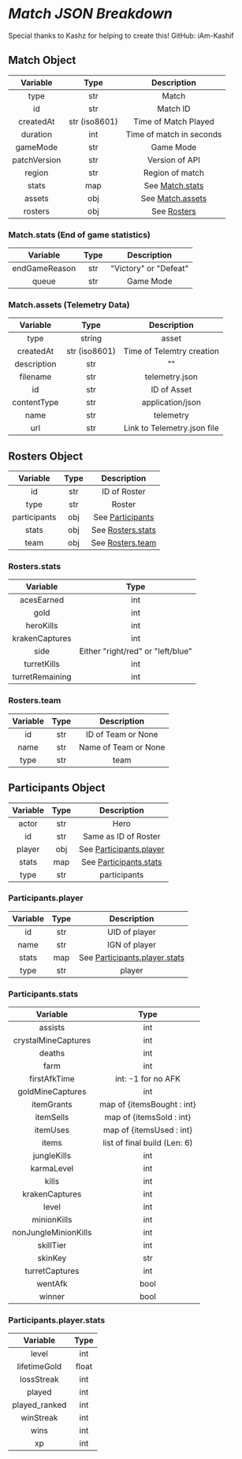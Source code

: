 # ***Match JSON Breakdown***

Special thanks to Kashz for helping to create this! GitHub: iAm-Kashif

## **Match Object**

| Variable | Type | Description |
| :---: | :---: | :---: |
| type | str | Match |
| id | str | Match ID |
| createdAt | str (iso8601) | Time of Match Played |
| duration | int | Time of match in seconds |
| gameMode | str | Game Mode |
| patchVersion | str | Version of API |
| region | str | Region of match |
| stats | map | See [Match.stats](#1) |
| assets | obj | See [Match.assets](#2)  |
| rosters | obj | See [Rosters](#3) |

### <a name="1"></a> **Match.stats** **(End of game statistics)**

| Variable | Type | Description |
| :---: | :---: |:---: |
| endGameReason | str | "Victory" or "Defeat" |
| queue | str | Game Mode |

### <a name="2"></a> **Match.assets** **(Telemetry Data)**

| Variable | Type | Description |
| :---: | :---: |:---: |
| type | string | asset |
| createdAt | str (iso8601) | Time of Telemtry creation
| description | str | "" |
| filename | str | telemetry.json |
| id | str | ID of Asset |
| contentType | str | application/json |
| name | str | telemetry |
| url | str | Link to Telemetry.json file |

## <a name="3"></a> **Rosters Object**

| Variable | Type | Description |
| :---: | :---: | :---: |
| id | str | ID of Roster |
| type | str | Roster
| participants | obj | See [Participants](#4) |
| stats | obj | See [Rosters.stats](#5) |
| team | obj | See [Rosters.team](#6) |

### <a name="5"></a>**Rosters.stats**
| Variable | Type |
| :---: | :---: |
| acesEarned | int |
| gold | int |
| heroKills | int |
| krakenCaptures | int |
| side | Either "right/red" or "left/blue" |
| turretKills | int |
| turretRemaining | int |

### <a name="6"></a>**Rosters.team**
| Variable | Type | Description 
| :---: | :---: | :---: |
| id | str | ID of Team or None |
| name | str | Name of Team or None |
| type | str | team |

## <a name="4"></a>**Participants Object**

| Variable | Type | Description |
| :---: | :---: | :---: |
| actor | str | Hero |
| id | str | Same as ID of Roster |
| player | obj |See [Participants.player](#7)|
| stats | map |See [Participants.stats](#8) |
| type | str | participants |

### <a name="7"></a>**Participants.player**

| Variable | Type |Description |
| :---: | :---: | :---: |
| id | str | UID of player |
| name | str | IGN of player |
| stats | map | See [Participants.player.stats](#9) |
| type | str | player |

### <a name="8"></a>**Participants.stats**

| Variable |Type |
| :---: | :---: |
| assists | int |
| crystalMineCaptures | int |
| deaths | int |
| farm | int |
| firstAfkTime | int: -1 for no AFK |
| goldMineCaptures | int |
| itemGrants | map of {itemsBought : int} |
| itemSells | map of {itemsSold : int} |
| itemUses | map of {itemsUsed : int} |
| items | list of final build (Len: 6) |
| jungleKills | int |
| karmaLevel | int |
| kills | int |
| krakenCaptures | int |
| level | int |
| minionKills | int |
| nonJungleMinionKills | int |
| skillTier | int |
| skinKey | str |
| turretCaptures | int |
| wentAfk | bool |
| winner | bool |

### <a name="9"></a> **Participants.player.stats**

| Variable | Type | 
| :---: | :---: | 
| level | int |
| lifetimeGold | float |
| lossStreak | int |
| played | int |
| played\_ranked | int |
| winStreak | int |
| wins | int |
| xp | int |
